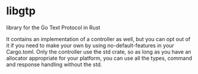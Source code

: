 # libgtp
library for the Go Text Protocol in Rust

It contains an implementation of a controller as well, but you can opt out of it if you need to make your own by using no-default-features in your Cargo.toml.
Only the controller use the std crate, so as long as you have an allocator appropriate for your platform, you can use all the types, command and response handling without the std.
